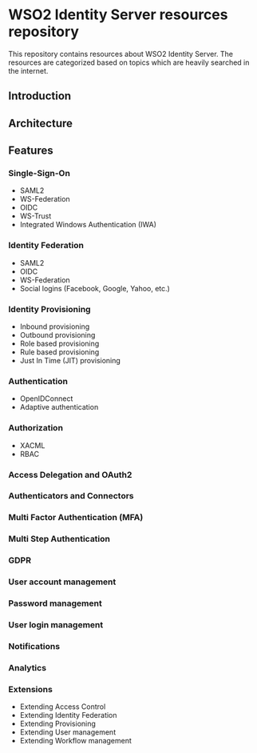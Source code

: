 # WSO2 Identity Server resources repository
This repository contains resources about WSO2 Identity Server. The resources are categorized based on topics which are heavily searched in the internet. 

## Introduction
## Architecture
## Features
### Single-Sign-On
- SAML2
- WS-Federation
- OIDC
- WS-Trust
- Integrated Windows Authentication (IWA)
### Identity Federation
- SAML2
- OIDC
- WS-Federation
- Social logins (Facebook, Google, Yahoo, etc.)
### Identity Provisioning
- Inbound provisioning
- Outbound provisioning
- Role based provisioning
- Rule based provisioning
- Just In Time (JIT) provisioning
### Authentication
 - OpenIDConnect
 - Adaptive authentication
### Authorization
 - XACML
 - RBAC
### Access Delegation and OAuth2
### Authenticators and Connectors
### Multi Factor Authentication (MFA)
### Multi Step Authentication
### GDPR
### User account management
### Password management 
### User login management
### Notifications
### Analytics
### Extensions
- Extending Access Control
- Extending Identity Federation
- Extending Provisioning
- Extending User management
- Extending Workflow management

